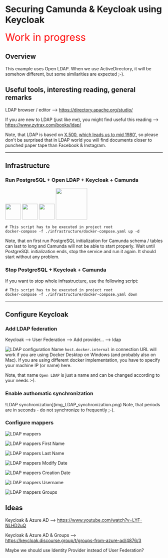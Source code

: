 # Securing Camunda & Keycloak using Keycloak

<div style="color: red; font-size: xx-large">
Work in progress
</div>

## Overview
This example uses Open LDAP. When we use ActiveDirectory, it will be somehow different, but some similarities are expected ;-).

## Useful tools, interesting reading, general remarks
LDAP browser / editor --> https://directory.apache.org/studio/

If you are new to LDAP (just like me), you might find useful this reading --> https://www.zytrax.com/books/ldap/

Note, that LDAP is based on [X.500](https://en.wikipedia.org/wiki/X.500), [which leads us to mid 1980'](https://web.archive.org/web/20180825050315/http://x500standard.com/index.php?n=Ig.History), 
so please don't be surprised that in LDAP world you will find documents closer to punched paper tape than Facebook & Instagram.  
<hr/>

## Infrastructure
### Run PostgreSQL + Open LDAP + Keycloak + Camunda

<img width="50" src="https://www.postgresql.org/media/img/about/press/elephant.png"/>
<img height="50" src="https://dyltqmyl993wv.cloudfront.net/assets/stacks/openldap/img/openldap-stack-220x234.png"/>
<img height="50" src="https://www.keycloak.org/resources/images/keycloak_logo_200px.svg"/>
<img width="100" src="https://camunda.com/wp-content/uploads/2020/07/camunda-logo-social-update.jpg"/>

```shell
# This script has to be executed in project root
docker-compose -f ./infrastructure/docker-compose.yaml up -d
```
Note, that on first run PostgreSQL initialization for Camunda schema / tables can last to long and Camunda will not be able to start properly.
Wait until PostgreSQL initialization ends, stop the service and run it again. It should start without any problem. 

### Stop PostgreSQL + Keycloak + Camunda
If you want to stop whole infrastructure, use the following script:
```shell
# This script has to be executed in project root
docker-compose -f ./infrastructure/docker-compose.yaml down
```
<hr/>

## Configure Keycloak

### Add LDAP federation
Keycloak --> User Federation --> Add provider... --> ldap

![LDAP configuration](images/img_LDAP_configuration.png)
Name `host.docker.internal` in connection URL will work if you are using Docker Desktop on Windows (and probably also on Mac).
If you are using different docker implementation, you have to specify your machine IP (or name) here.

Note, that name `Open LDAP` is just a name and can be changed according to your needs :-).

### Enable authomatic synchronization
!LDAP synchronization](img_LDAP_synchronization.png)
Note, that periods are in seconds - do not synchronize to frequently ;-).

### Configure mappers
![LDAP mappers](images/img_LDAP_mappers.png)

![LDAP mappers First Name](images/img_LDAP_mappers_first_name.png)

![LDAP mappers Last Name](images/img_LDAP_mappers_last_name.png)

![LDAP mappers Modify Date](images/img_LDAP_mappers_modify_date.png)

![LDAP mappers Creation Date](images/img_LDAP_mappers_creation_date.png)

![LDAP mappers Username](images/img_LDAP_mappers_username.png)

![LDAP mappers Groups](images/img_LDAP_mappers_groups.png)


## Ideas
Keycloak & Azure AD --> https://www.youtube.com/watch?v=LYF-NLHD2uQ

Keycloak & Azure AD & Groups --> https://keycloak.discourse.group/t/groups-from-azure-ad/4876/3

Maybe we should use Identity Provider instead of User Federation?